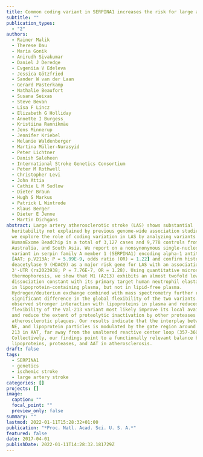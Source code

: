 ```yaml
---
title: Common coding variant in SERPINA1 increases the risk for large artery stroke
subtitle: ""
publication_types:
  - "2"
authors:
  - Rainer Malik
  - Therese Dau
  - Maria Gonik
  - Anirudh Sivakumar
  - Daniel J Deredge
  - Evgeniia V Edeleva
  - Jessica Götzfried
  - Sander W van der Laan
  - Gerard Pasterkamp
  - Nathalie Beaufort
  - Susana Seixas
  - Steve Bevan
  - Lisa F Lincz
  - Elizabeth G Holliday
  - Annette I Burgess
  - Kristiina Rannikmäe
  - Jens Minnerup
  - Jennifer Kriebel
  - Melanie Waldenberger
  - Martina Müller-Nurasyid
  - Peter Lichtner
  - Danish Saleheen
  - International Stroke Genetics Consortium
  - Peter M Rothwell
  - Christopher Levi
  - John Attia
  - Cathie L M Sudlow
  - Dieter Braun
  - Hugh S Markus
  - Patrick L Wintrode
  - Klaus Berger
  - Dieter E Jenne
  - Martin Dichgans
abstract: Large artery atherosclerotic stroke (LAS) shows substantial
  heritability not explained by previous genome-wide association studies. Here,
  we explore the role of coding variation in LAS by analyzing variants on the
  HumanExome BeadChip in a total of 3,127 cases and 9,778 controls from Europe,
  Australia, and South Asia. We report on a nonsynonymous single-nucleotide
  variant in serpin family A member 1 (SERPINA1) encoding alpha-1 antitrypsin
  [AAT; p.V213A; P = 5.99E-9, odds ratio (OR) = 1.22] and confirm histone
  deacetylase 9 (HDAC9) as a major risk gene for LAS with an association in the
  3'-UTR (rs2023938; P = 7.76E-7, OR = 1.28). Using quantitative microscale
  thermophoresis, we show that M1 (A213) exhibits an almost twofold lower
  dissociation constant with its primary target human neutrophil elastase (NE)
  in lipoprotein-containing plasma, but not in lipid-free plasma.
  Hydrogen/deuterium exchange combined with mass spectrometry further revealed a
  significant difference in the global flexibility of the two variants. The
  observed stronger interaction with lipoproteins in plasma and reduced global
  flexibility of the Val-213 variant most likely improve its local availability
  and reduce the extent of proteolytic inactivation by other proteases in
  atherosclerotic plaques. Our results indicate that the interplay between AAT,
  NE, and lipoprotein particles is modulated by the gate region around position
  213 in AAT, far away from the unaltered reactive center loop (357-360).
  Collectively, our findings point to a functionally relevant balance between
  lipoproteins, proteases, and AAT in atherosclerosis.
draft: false
tags:
  - SERPINA1
  - genetics
  - ischemic stroke
  - large artery stroke
categories: []
projects: []
image:
  caption: ""
  focal_point: ""
  preview_only: false
summary: ""
lastmod: 2022-01-11T15:28:32+01:00
publication: "*Proc. Natl. Acad. Sci. U. S. A.*"
featured: false
date: 2017-04-01
publishDate: 2022-01-11T14:28:32.181729Z
---
```

